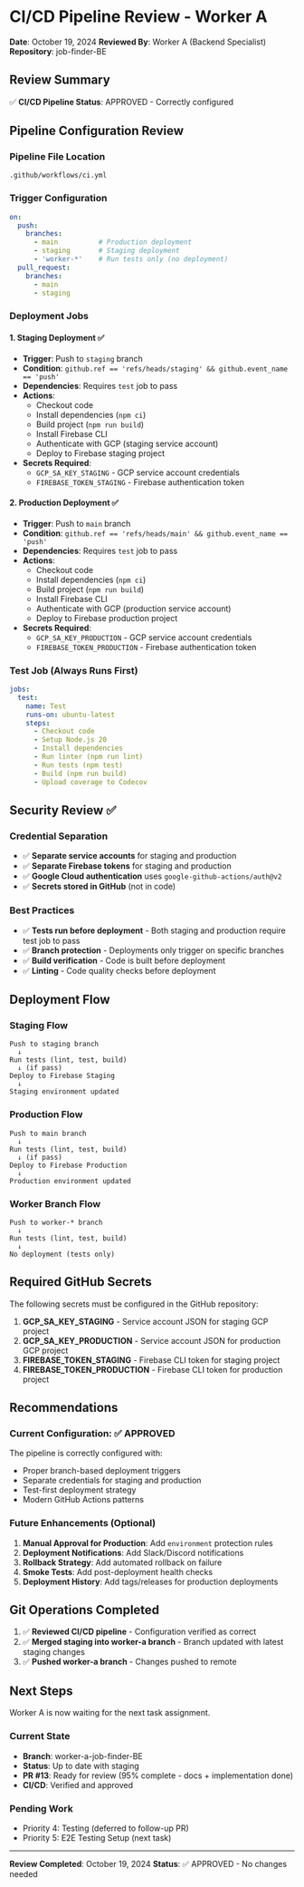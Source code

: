 # CI/CD Pipeline Review - Worker A

**Date**: October 19, 2024
**Reviewed By**: Worker A (Backend Specialist)
**Repository**: job-finder-BE

## Review Summary

✅ **CI/CD Pipeline Status**: APPROVED - Correctly configured

## Pipeline Configuration Review

### Pipeline File Location
`.github/workflows/ci.yml`

### Trigger Configuration
```yaml
on:
  push:
    branches:
      - main          # Production deployment
      - staging       # Staging deployment
      - 'worker-*'    # Run tests only (no deployment)
  pull_request:
    branches:
      - main
      - staging
```

### Deployment Jobs

#### 1. **Staging Deployment** ✅
- **Trigger**: Push to `staging` branch
- **Condition**: `github.ref == 'refs/heads/staging' && github.event_name == 'push'`
- **Dependencies**: Requires `test` job to pass
- **Actions**:
  - Checkout code
  - Install dependencies (`npm ci`)
  - Build project (`npm run build`)
  - Install Firebase CLI
  - Authenticate with GCP (staging service account)
  - Deploy to Firebase staging project
- **Secrets Required**:
  - `GCP_SA_KEY_STAGING` - GCP service account credentials
  - `FIREBASE_TOKEN_STAGING` - Firebase authentication token

#### 2. **Production Deployment** ✅
- **Trigger**: Push to `main` branch
- **Condition**: `github.ref == 'refs/heads/main' && github.event_name == 'push'`
- **Dependencies**: Requires `test` job to pass
- **Actions**:
  - Checkout code
  - Install dependencies (`npm ci`)
  - Build project (`npm run build`)
  - Install Firebase CLI
  - Authenticate with GCP (production service account)
  - Deploy to Firebase production project
- **Secrets Required**:
  - `GCP_SA_KEY_PRODUCTION` - GCP service account credentials
  - `FIREBASE_TOKEN_PRODUCTION` - Firebase authentication token

### Test Job (Always Runs First)
```yaml
jobs:
  test:
    name: Test
    runs-on: ubuntu-latest
    steps:
      - Checkout code
      - Setup Node.js 20
      - Install dependencies
      - Run linter (npm run lint)
      - Run tests (npm test)
      - Build (npm run build)
      - Upload coverage to Codecov
```

## Security Review ✅

### Credential Separation
- ✅ **Separate service accounts** for staging and production
- ✅ **Separate Firebase tokens** for staging and production
- ✅ **Google Cloud authentication** uses `google-github-actions/auth@v2`
- ✅ **Secrets stored in GitHub** (not in code)

### Best Practices
- ✅ **Tests run before deployment** - Both staging and production require test job to pass
- ✅ **Branch protection** - Deployments only trigger on specific branches
- ✅ **Build verification** - Code is built before deployment
- ✅ **Linting** - Code quality checks before deployment

## Deployment Flow

### Staging Flow
```
Push to staging branch
  ↓
Run tests (lint, test, build)
  ↓ (if pass)
Deploy to Firebase Staging
  ↓
Staging environment updated
```

### Production Flow
```
Push to main branch
  ↓
Run tests (lint, test, build)
  ↓ (if pass)
Deploy to Firebase Production
  ↓
Production environment updated
```

### Worker Branch Flow
```
Push to worker-* branch
  ↓
Run tests (lint, test, build)
  ↓
No deployment (tests only)
```

## Required GitHub Secrets

The following secrets must be configured in the GitHub repository:

1. **GCP_SA_KEY_STAGING** - Service account JSON for staging GCP project
2. **GCP_SA_KEY_PRODUCTION** - Service account JSON for production GCP project
3. **FIREBASE_TOKEN_STAGING** - Firebase CLI token for staging project
4. **FIREBASE_TOKEN_PRODUCTION** - Firebase CLI token for production project

## Recommendations

### Current Configuration: ✅ APPROVED
The pipeline is correctly configured with:
- Proper branch-based deployment triggers
- Separate credentials for staging and production
- Test-first deployment strategy
- Modern GitHub Actions patterns

### Future Enhancements (Optional)
1. **Manual Approval for Production**: Add `environment` protection rules
2. **Deployment Notifications**: Add Slack/Discord notifications
3. **Rollback Strategy**: Add automated rollback on failure
4. **Smoke Tests**: Add post-deployment health checks
5. **Deployment History**: Add tags/releases for production deployments

## Git Operations Completed

1. ✅ **Reviewed CI/CD pipeline** - Configuration verified as correct
2. ✅ **Merged staging into worker-a branch** - Branch updated with latest staging changes
3. ✅ **Pushed worker-a branch** - Changes pushed to remote

## Next Steps

Worker A is now waiting for the next task assignment.

### Current State
- **Branch**: worker-a-job-finder-BE
- **Status**: Up to date with staging
- **PR #13**: Ready for review (95% complete - docs + implementation done)
- **CI/CD**: Verified and approved

### Pending Work
- Priority 4: Testing (deferred to follow-up PR)
- Priority 5: E2E Testing Setup (next task)

---

**Review Completed**: October 19, 2024
**Status**: ✅ APPROVED - No changes needed
